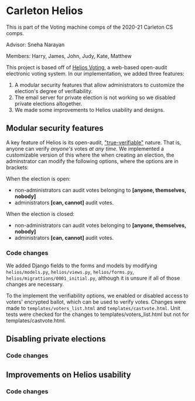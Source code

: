 # Carleton Helios

This is part of the Voting machine comps of the 2020-21 Carleton CS comps. 

Advisor: Sneha Narayan 

Members: Harry, James, John, Judy, Kate, Matthew

This project is based off of [Helios Voting](https://vote.heliosvoting.org/), a web-based open-audit electronic voting system. In our implementation, we added three features:
1. A modular security features that allow administrators to customize the election's degree of verifiability.
2. The email server for private election is not working so we disabled private elections altogether.
3. We made some improvements to Helios usability and designs.

## Modular security features

A key feature of Helios is its open-audit, ["true-verifiable"](https://vote.heliosvoting.org/faq) nature. That is, anyone can verify *anyone's* votes *at any time*. We implemented a customizable version of this where the when creating an election, the adminstrator can modify the following options, where the options are in brackets:

When the election is open: 
* non-administrators can audit votes belonging to **\[anyone, themselves, nobody\]**
* administrators **\[can, cannot\]** audit votes.

When the election is closed: 
* non-administrators can audit votes belonging to **\[anyone, themselves, nobody\]**
* administrators **\[can, cannot\]** audit votes.

### Code changes

We added Django fields to the forms and models by modifying `helios/models.py`,  `helios/views.py`, `helios/forms.py`, `helios/migrattions/0001_initial.py`, although it is unsure if all of those changes are necessary.

To the implement the verifiability options, we enabled or disabled access to voters' encrypted ballot, which can be used to verify votes. Changes were made to `templates/voters_list.html` and `templates/castvote.html`. Unit tests were checked for the changes to templates/voters_list.html but not for templates/castvote.html.

## Disabling private elections

### Code changes

## Improvements on Helios usability

### Code changes

